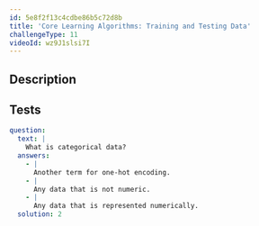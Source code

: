 ```yaml
---
id: 5e8f2f13c4cdbe86b5c72d8b
title: 'Core Learning Algorithms: Training and Testing Data'
challengeType: 11
videoId: wz9J1slsi7I
---
```


## Description

<section id='description'>

</section>

## Tests

<section id='tests'>

```yml
question:
  text: |
    What is categorical data?
  answers:
    - |
      Another term for one-hot encoding.
    - |
      Any data that is not numeric.
    - |
      Any data that is represented numerically.
  solution: 2
```

</section>
